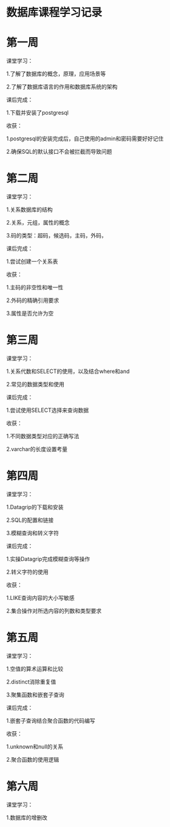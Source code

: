 # 数据库课程学习记录
# 第一周
课堂学习：

1.了解了数据库的概念，原理，应用场景等

2.了解了数据库语言的作用和数据库系统的架构

课后完成：

1.下载并安装了postgresql


收获：

1.postgresql的安装完成后，自己使用的admin和密码需要好好记住

2.确保SQL的默认接口不会被拦截而导致问题


# 第二周
课堂学习：

1.关系数据库的结构

2.关系，元组，属性的概念

3.码的类型：超码，候选码，主码，外码，

课后完成：

1.尝试创建一个关系表

收获：

1.主码的非空性和唯一性

2.外码的精确引用要求

3.属性是否允许为空


# 第三周
课堂学习：

1.关系代数和SELECT的使用，以及结合where和and

2.常见的数据类型和使用

课后完成：

1.尝试使用SELECT选择来查询数据

收获：

1.不同数据类型对应的正确写法

2.varchar的长度设置考量



# 第四周
课堂学习：

1.Datagrip的下载和安装

2.SQL的配置和链接

3.模糊查询和转义字符

课后完成：

1.实操Datagrip完成模糊查询等操作

2.转义字符的使用

收获：

1.LIKE查询内容的大小写敏感

2.集合操作对所选内容的列数和类型要求

# 第五周
课堂学习：

1.空值的算术运算和比较

2.distinct消除重复值

3.聚集函数和嵌套子查询

课后完成：

1.嵌套子查询结合聚合函数的代码编写

收获：

1.unknown和null的关系

2.聚合函数的使用逻辑

# 第六周
课堂学习：

1.数据库的增删改
